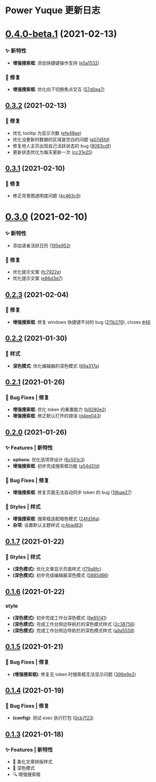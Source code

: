 # Power Yuque 更新日志

# [0.4.0-beta.1](https://github.com/arvinxx/power-yuque/compare/v0.3.2...v0.4.0-beta.1) (2021-02-13)


### ✨ 新特性

* **增强搜索框**: 添加快捷键操作支持 ([e5a1532](https://github.com/arvinxx/power-yuque/commit/e5a1532))


### 🐛 修复

* **增强搜索框**: 优化向下切换焦点交互 ([57d0ea7](https://github.com/arvinxx/power-yuque/commit/57d0ea7))

## [0.3.2](https://github.com/arvinxx/power-yuque/compare/v0.3.1...v0.3.2) (2021-02-13)


### 🐛 修复

* 优化 tooltip 为显示次数 ([efe48ee](https://github.com/arvinxx/power-yuque/commit/efe48ee))
* 优化没更新时数据的区域是空白的问题 ([a07d5fd](https://github.com/arvinxx/power-yuque/commit/a07d5fd))
* 修复他人主页出现自己活跃状态的 bug ([8083cdf](https://github.com/arvinxx/power-yuque/commit/8083cdf))
* 更新状态优化为每天更新一次 ([cc31e25](https://github.com/arvinxx/power-yuque/commit/cc31e25))

## [0.3.1](https://github.com/arvinxx/power-yuque/compare/v0.3.0...v0.3.1) (2021-02-10)


### 🐛 修复

* 修正背景图透明度问题 ([4c463c9](https://github.com/arvinxx/power-yuque/commit/4c463c9))

# [0.3.0](https://github.com/arvinxx/power-yuque/compare/v0.2.3...v0.3.0) (2021-02-10)


### ✨ 新特性

* 添加语雀活跃日历 ([195e952](https://github.com/arvinxx/power-yuque/commit/195e952))


### 🐛 修复

* 优化提示文案 ([fc7922e](https://github.com/arvinxx/power-yuque/commit/fc7922e))
* 优化提示文案 ([e86d3d7](https://github.com/arvinxx/power-yuque/commit/e86d3d7))

## [0.2.3](https://github.com/arvinxx/power-yuque/compare/v0.2.2...v0.2.3) (2021-02-04)


### 🐛 修复

* **增强搜索框**: 修复 windows 快捷键不对的 bug ([211b276](https://github.com/arvinxx/power-yuque/commit/211b276)), closes [#46](https://github.com/arvinxx/power-yuque/issues/46)

## [0.2.2](https://github.com/arvinxx/power-yuque/compare/v0.2.1...v0.2.2) (2021-01-30)


### 💄 样式

* **深色模式**: 优化编辑器的深色模式 ([69a317a](https://github.com/arvinxx/power-yuque/commit/69a317a))

## [0.2.1](https://github.com/arvinxx/power-yuque/compare/v0.2.0...v0.2.1) (2021-01-26)

### 🐛 Bug Fixes | 修复

- **增强搜索框**: 优化 token 的重置能力 ([b9280e2](https://github.com/arvinxx/power-yuque/commit/b9280e2))
- **增强搜索框**: 修正默认打开的错误 ([d4ee043](https://github.com/arvinxx/power-yuque/commit/d4ee043))

## [0.2.0](https://github.com/arvinxx/power-yuque/compare/v0.1.7...v0.2.0) (2021-01-26)

### ✨ Features | 新特性

- **options**: 优化选项项设计 ([6c551c3](https://github.com/arvinxx/power-yuque/commit/6c551c3))
- **增强搜索框**: 初步完成搜索框功能 ([a54d31d](https://github.com/arvinxx/power-yuque/commit/a54d31d))

### 🐛 Bug Fixes | 修复

- **增强搜索框**: 修复页面无法自动同步 token 的 bug ([19bae27](https://github.com/arvinxx/power-yuque/commit/19bae27))

### 💄 Styles | 样式

- **增强搜索框**: 搜索框适配暗色模式 ([24fd36a](https://github.com/arvinxx/power-yuque/commit/24fd36a))
- **杂项**: 设置默认主题样式 ([c4bad83](https://github.com/arvinxx/power-yuque/commit/c4bad83))

## [0.1.7](https://github.com/arvinxx/power-yuque/compare/v0.1.6...v0.1.7) (2021-01-22)

### 💄 Styles | 样式

- **(深色模式)**: 优化文章显示页面样式 ([f79a8fc](https://github.com/arvinxx/power-yuque/commit/f79a8fc))
- **(深色模式)**: 初步完成编辑器深色模式 ([5885d66](https://github.com/arvinxx/power-yuque/commit/5885d66))

## [0.1.6](https://github.com/arvinxx/power-yuque/compare/v0.1.5...v0.1.6) (2021-01-22)

### style

- **(深色模式)**: 初步完成工作台深色模式 ([9e85141](https://github.com/arvinxx/power-yuque/commit/9e85141))
- **(深色模式)**: 完成工作台侧边导航栏的深色模式样式 ([2c38756](https://github.com/arvinxx/power-yuque/commit/2c38756))
- **(深色模式)**: 完成工作台侧边导航栏的深色模式样式 ([a9a5558](https://github.com/arvinxx/power-yuque/commit/a9a5558))

## [0.1.5](https://github.com/arvinxx/power-yuque/compare/v0.1.4...v0.1.5) (2021-01-21)

### 🐛 Bug Fixes | 修复

- **(增强搜索框)**: 修复无 token 时搜索框无法显示问题 ([396e9e2](https://github.com/arvinxx/power-yuque/commit/396e9e2))

## [0.1.4](https://github.com/arvinxx/power-yuque/compare/v0.1.3...v0.1.4) (2021-01-19)

### 🐛 Bug Fixes | 修复

- **(config)**: 测试 exec 执行打包 ([0cb7f23](https://github.com/arvinxx/power-yuque/commit/0cb7f23))

## [0.1.3](https://github.com/arvinxx/power-yuque/compare/v0.1.2...v0.1.3) (2021-01-18)

### ✨ Features | 新特性

- 💄 美化文章排版样式
- 🌙 深色模式
- 🔍 增强搜索框
